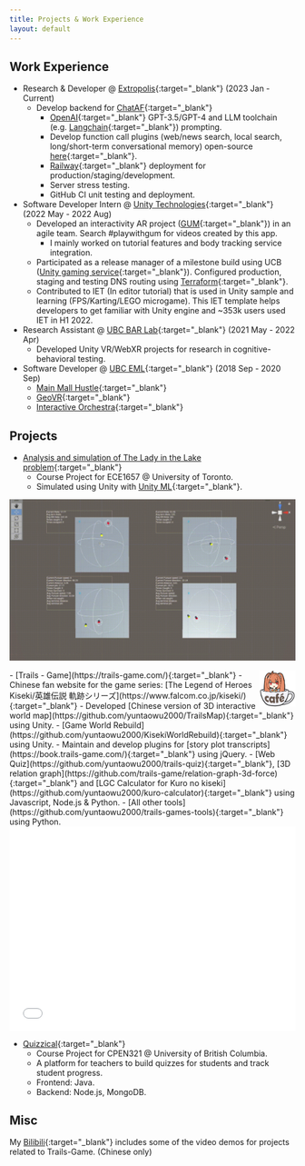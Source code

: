 ```yaml
---
title: Projects & Work Experience
layout: default
---
```


## Work Experience
- Research & Developer @ [Extropolis](https://extropolis.ai/){:target="_blank"} (2023 Jan - Current)
  - Develop backend for [ChatAF](https://extropolis.ai/chataf/){:target="_blank"}
    - [OpenAI](https://openai.com/){:target="_blank"} GPT-3.5/GPT-4 and LLM toolchain (e.g. [Langchain](https://docs.langchain.com/docs/){:target="_blank"}) prompting.
    - Develop function call plugins (web/news search, local search, long/short-term conversational memory) open-source [here](https://github.com/extropolis/ChatBE-plugins){:target="_blank"}.
    - [Railway](https://railway.app/){:target="_blank"} deployment for production/staging/development.
    - Server stress testing.
    - GitHub CI unit testing and deployment.
- Software Developer Intern @ [<i class="fa-brands fa-unity"></i> Unity Technologies](https://unity.com/){:target="_blank"} (2022 May - 2022 Aug)
  - Developed an interactivity AR project ([GUM](https://create.unity.com/gum){:target="_blank"}) in an agile team. Search #playwithgum for videos created by this app.
    - I mainly worked on tutorial features and body tracking service integration.
  - Participated as a release manager of a milestone build using UCB ([Unity gaming service](https://unity.com/solutions/gaming-services){:target="_blank"}). Configured production, staging and testing DNS routing using [Terraform](https://www.terraform.io/){:target="_blank"}.
  - Contributed to IET (In editor tutorial) that is used in Unity sample and learning (FPS/Karting/LEGO microgame). This IET template helps developers to get familiar with Unity engine and ~353k users used IET in H1 2022.
- Research Assistant @ [UBC BAR Lab](https://barlab.psych.ubc.ca/){:target="_blank"} (2021 May - 2022 Apr)
  - Developed Unity VR/WebXR projects for research in cognitive-behavioral testing.
- Software Developer @ [UBC EML](https://eml.ubc.ca/){:target="_blank"} (2018 Sep - 2020 Sep)
  - [Main Mall Hustle](https://eml.ubc.ca/projects/main-mall-hustle/){:target="_blank"}
  - [GeoVR](https://eml.ubc.ca/projects/geography-vr/){:target="_blank"}
  - [Interactive Orchestra](https://eml.ubc.ca/projects/interactive-orchestra/){:target="_blank"}

## Projects
- [Analysis and simulation of The Lady in the Lake problem](https://github.com/yuntaowu2000/RL-training){:target="_blank"}
  - Course Project for ECE1657 @ University of Toronto.
  - Simulated using Unity with [Unity ML](https://unity.com/products/machine-learning-agents){:target="_blank"}.

[![animation gif](./img/RL.gif)](./img/RL.gif)

<img src="img/logo.png" align="right" width="64px" class="img-right-align"/>
- [Trails - Game](https://trails-game.com/){:target="_blank"}
  - Chinese fan website for the game series: [The Legend of Heroes Kiseki/英雄伝説 軌跡シリーズ](https://www.falcom.co.jp/kiseki/){:target="_blank"}
  - Developed [Chinese version of 3D interactive world map](https://github.com/yuntaowu2000/TrailsMap){:target="_blank"} using Unity.
  - [Game World Rebuild](https://github.com/yuntaowu2000/KisekiWorldRebuild){:target="_blank"} using Unity.
  - Maintain and develop plugins for [story plot transcripts](https://book.trails-game.com/){:target="_blank"} using jQuery.
  - [Web Quiz](https://github.com/yuntaowu2000/trails-quiz){:target="_blank"}, [3D relation graph](https://github.com/trails-game/relation-graph-3d-force){:target="_blank"} and [LGC Calculator for Kuro no kiseki](https://github.com/yuntaowu2000/kuro-calculator){:target="_blank"} using Javascript, Node.js & Python.
  - [All other tools](https://github.com/yuntaowu2000/trails-games-tools){:target="_blank"} using Python.
<br clear="left"/>

<iframe center src="//player.bilibili.com/player.html?aid=985491660&bvid=BV12t4y1L7qX&cid=828676037&page=1" scrolling="no" frameborder="no" framespacing="0" allowfullscreen="true" width="100%" height="360px" style="display:block;"></iframe>

- [Quizzical](https://github.com/yuntaowu2000/CPEN321-Quizzical){:target="_blank"}
  - Course Project for CPEN321 @ University of British Columbia.
  - A platform for teachers to build quizzes for students and track student progress.
  - Frontend: Java.
  - Backend: Node.js, MongoDB.

## Misc

My [<i class="fa-brands fa-bilibili"></i> Bilibili](https://space.bilibili.com/392143020){:target="_blank"} includes some of the video demos for projects related to Trails-Game. (Chinese only)